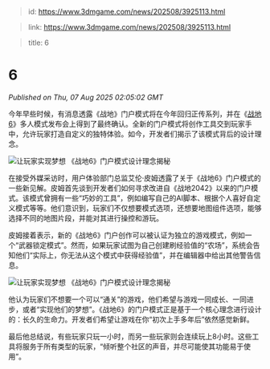 > id: https://www.3dmgame.com/news/202508/3925113.html

> link: https://www.3dmgame.com/news/202508/3925113.html

> title: 6

# 6
_Published on Thu, 07 Aug 2025 02:05:02 GMT_

今年早些时候，有消息透露《战地》门户模式将在今年回归正传系列，并在《[战地6](https://www.3dmgame.com/games/battlefield6/)》多人模式发布会上得到了最终确认。全新的门户模式将创作工具交到玩家手中，允许玩家打造自定义的独特体验。如今，开发者们揭示了该模式背后的设计理念。

![让玩家实现梦想 《战地6》门户模式设计理念揭秘](https://img.3dmgame.com/uploads/images/news/20250807/1754532260_954811_jpg_r.jpg)

在接受外媒采访时，用户体验部门总监艾伦·皮姆透露了关于《战地6》门户模式的一些新见解。皮姆首先谈到开发者们如何寻求改进自《战地2042》以来的门户模式。该模式曾拥有一些“巧妙的工具”，例如编写自己的AI脚本、根据个人喜好自定义模式等等。他们意识到，玩家们不仅想要模式选项，还想要地图组件选项，能够选择不同的地图片段，并能对其进行操控和游玩。

皮姆接着表示，新的《战地6》门户创作可以被认证为独立的游戏模式，例如一个“武器锁定模式”。然而，如果玩家试图为自己创建刷经验值的“农场”，系统会告知他们“实际上，你无法从这个模式中获得经验值”，并在编辑器中给出其他警告信息。

![让玩家实现梦想 《战地6》门户模式设计理念揭秘](https://img.3dmgame.com/uploads/images/news/20250807/1754532260_116384.jpg)

他认为玩家们不想要一个可以“通关”的游戏，他们希望与游戏一同成长、一同进步，或者“实现他们的梦想”。《战地6》的门户模式正是基于一个核心理念进行设计的：长久的生命力。开发者们希望让游戏在你“初次上手多年后”依然感觉新鲜。

最后他总结说，有些玩家只玩一小时，而另一些玩家则会连续玩上8小时。这些工具将服务于所有类型的玩家，“倾听整个社区的声音，并尽可能使其功能易于使用”。
